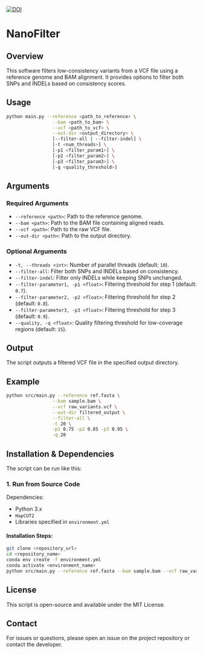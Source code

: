 [![DOI](https://zenodo.org/badge/892613239.svg)](https://doi.org/10.5281/zenodo.15354949)
# NanoFilter

## Overview

This software filters low-consistency variants from a VCF file using a reference genome and BAM alignment. It provides options to filter both SNPs and INDELs based on consistency scores.

## Usage

```bash
python main.py --reference <path_to_reference> \
                 --bam <path_to_bam> \
                 --vcf <path_to_vcf> \
                 --out-dir <output_directory> \
                 [--filter-all | --filter-indel] \
                 [-t <num_threads>] \
                 [-p1 <filter_param1>] \
                 [-p2 <filter_param2>] \
                 [-p3 <filter_param3>] \
                 [-q <quality_threshold>]
```

## Arguments

### Required Arguments

- `--reference <path>`: Path to the reference genome.
- `--bam <path>`: Path to the BAM file containing aligned reads.
- `--vcf <path>`: Path to the raw VCF file.
- `--out-dir <path>`: Path to the output directory.

### Optional Arguments

- `-t, --threads <int>`: Number of parallel threads (default: `10`).
- `--filter-all`: Filter both SNPs and INDELs based on consistency.
- `--filter-indel`: Filter only INDELs while keeping SNPs unchanged.
- `--filter-parameter1, -p1 <float>`: Filtering threshold for step 1 (default: `0.7`).
- `--filter-parameter2, -p2 <float>`: Filtering threshold for step 2 (default: `0.8`).
- `--filter-parameter3, -p3 <float>`: Filtering threshold for step 3 (default: `0.9`).
- `--quality, -q <float>`: Quality filtering threshold for low-coverage regions (default: `15`).

## Output

The script outputs a filtered VCF file in the specified output directory.

## Example

```bash
python src/main.py --reference ref.fasta \
                 --bam sample.bam \
                 --vcf raw_variants.vcf \
                 --out-dir filtered_output \
                 --filter-all \
                 -t 20 \
                 -p1 0.75 -p2 0.85 -p3 0.95 \
                 -q 20
```

## Installation & Dependencies

The script can be run like this:

### 1. Run from Source Code

Dependencies:

- Python 3.x
- `HapCUT2`
- Libraries specified in `environment.yml`

#### Installation Steps:

```bash
git clone <repository_url>
cd <repository_name>
conda env create -f environment.yml
conda activate <environment_name>
python src/main.py --reference ref.fasta --bam sample.bam --vcf raw_variants.vcf --out-dir filtered_output
```



## License

This script is open-source and available under the MIT License.

## Contact

For issues or questions, please open an issue on the project repository or contact the developer.


